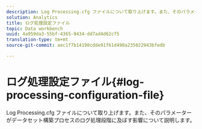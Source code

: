 ```yaml
---
description: Log Processing.cfg ファイルについて取り上げます。また、そのパラメーターがデータセット構築プロセスのログ処理段階に及ぼす影響について説明します。
solution: Analytics
title: ログ処理設定ファイル
topic: Data workbench
uuid: 4a959da3-55bf-4365-9434-dd7ad4d62cf5
translation-type: tm+mt
source-git-commit: aec1f7b14198cdde91f61d490a235022943bfedb

---
```



# ログ処理設定ファイル{#log-processing-configuration-file}

Log Processing.cfg ファイルについて取り上げます。また、そのパラメーターがデータセット構築プロセスのログ処理段階に及ぼす影響について説明します。

